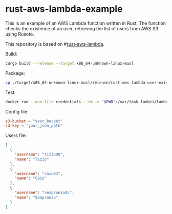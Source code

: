 # rust-aws-lambda-example
This is an example of an AWS Lambda function written in Rust. The function checks the existence of an user, retrieving the list of users from AWS S3 using Rusoto.

This repository is based on #[rust-aws-lambda](https://github.com/kkostov/rust-aws-lambda).

Build:
```bash
cargo build --release --target x86_64-unknown-linux-musl
```

Package:
```bash
cp ./target/x86_64-unknown-linux-musl/release/rust-aws-lambda-user-exists ./bootstrap && zip lambda.zip bootstrap config.toml
```

Test:
```bash
docker run --env-file credentials --rm -v "$PWD":/var/task lambci/lambda:provided handler '{"username": "tizio90"}'
```

Config file:
```toml
s3-bucket = "your_bucket"
s3-key = "your_json_path"
```

Users file:
```json
[
  {
    "username": "tizio90",
    "name": "Tizio"
  },
  {
    "username": "caio83",
    "name": "Caio"
  },
  {
    "username": "sempronio85",
    "name": "Sempronio"
  }
]
```